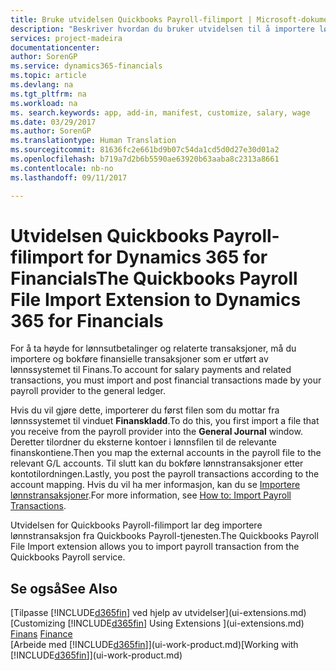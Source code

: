 ```yaml
---
title: Bruke utvidelsen Quickbooks Payroll-filimport | Microsoft-dokumentasjon
description: "Beskriver hvordan du bruker utvidelsen til å importere lønn og lønnstransaksjoner fra Quickbooks Payroll-tjenesten."
services: project-madeira
documentationcenter: 
author: SorenGP
ms.service: dynamics365-financials
ms.topic: article
ms.devlang: na
ms.tgt_pltfrm: na
ms.workload: na
ms. search.keywords: app, add-in, manifest, customize, salary, wage
ms.date: 03/29/2017
ms.author: SorenGP
ms.translationtype: Human Translation
ms.sourcegitcommit: 81636fc2e661bd9b07c54da1cd5d0d27e30d01a2
ms.openlocfilehash: b719a7d2b6b5590ae63920b63aaba8c2313a8661
ms.contentlocale: nb-no
ms.lasthandoff: 09/11/2017

---
```

# <a name="the-quickbooks-payroll-file-import-extension-to-dynamics-365-for-financials"></a><span data-ttu-id="bd0a4-103">Utvidelsen Quickbooks Payroll-filimport for Dynamics 365 for Financials</span><span class="sxs-lookup"><span data-stu-id="bd0a4-103">The Quickbooks Payroll File Import Extension to Dynamics 365 for Financials</span></span>
<span data-ttu-id="bd0a4-104">For å ta høyde for lønnsutbetalinger og relaterte transaksjoner, må du importere og bokføre finansielle transaksjoner som er utført av lønnssystemet til Finans.</span><span class="sxs-lookup"><span data-stu-id="bd0a4-104">To account for salary payments and related transactions, you must import and post financial transactions made by your payroll provider to the general ledger.</span></span>

<span data-ttu-id="bd0a4-105">Hvis du vil gjøre dette, importerer du først filen som du mottar fra lønnssystemet til vinduet **Finanskladd**.</span><span class="sxs-lookup"><span data-stu-id="bd0a4-105">To do this, you first import a file that you receive from the payroll provider into the **General Journal** window.</span></span> <span data-ttu-id="bd0a4-106">Deretter tilordner du eksterne kontoer i lønnsfilen til de relevante finanskontiene.</span><span class="sxs-lookup"><span data-stu-id="bd0a4-106">Then you map the external accounts in the payroll file to the relevant G/L accounts.</span></span> <span data-ttu-id="bd0a4-107">Til slutt kan du bokføre lønnstransaksjoner etter kontotilordningen.</span><span class="sxs-lookup"><span data-stu-id="bd0a4-107">Lastly, you post the payroll transactions according to the account mapping.</span></span> <span data-ttu-id="bd0a4-108">Hvis du vil ha mer informasjon, kan du se [Importere lønnstransaksjoner](finance-how-import-payroll-transactions.md).</span><span class="sxs-lookup"><span data-stu-id="bd0a4-108">For more information, see [How to: Import Payroll Transactions](finance-how-import-payroll-transactions.md).</span></span>

<span data-ttu-id="bd0a4-109">Utvidelsen for Quickbooks Payroll-filimport lar deg importere lønnstransaksjon fra Quickbooks Payroll-tjenesten.</span><span class="sxs-lookup"><span data-stu-id="bd0a4-109">The Quickbooks Payroll File Import extension allows you to import payroll transaction from the Quickbooks Payroll service.</span></span>

## <a name="see-also"></a><span data-ttu-id="bd0a4-110">Se også</span><span class="sxs-lookup"><span data-stu-id="bd0a4-110">See Also</span></span>
<span data-ttu-id="bd0a4-111">[Tilpasse [!INCLUDE[d365fin](includes/d365fin_md.md)] ved hjelp av utvidelser](ui-extensions.md)  </span><span class="sxs-lookup"><span data-stu-id="bd0a4-111">[Customizing [!INCLUDE[d365fin](includes/d365fin_md.md)] Using Extensions ](ui-extensions.md)  </span></span>  
<span data-ttu-id="bd0a4-112">[Finans](finance.md)  </span><span class="sxs-lookup"><span data-stu-id="bd0a4-112">[Finance](finance.md)  </span></span>  
<span data-ttu-id="bd0a4-113">[Arbeide med [!INCLUDE[d365fin](includes/d365fin_md.md)]](ui-work-product.md)</span><span class="sxs-lookup"><span data-stu-id="bd0a4-113">[Working with [!INCLUDE[d365fin](includes/d365fin_md.md)]](ui-work-product.md)</span></span>

